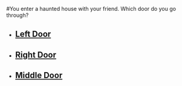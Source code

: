 #You enter a haunted house with your friend. Which door do you go through?
-  ## [Left Door](./left-door.md)  
 
- ##  [Right Door](./right-door.md)   
 
- ##  [Middle Door](./middle-door.md)
